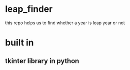 # leap_finder
this repo helps us to find whether a year is leap year or not

# built in
## tkinter library in python
